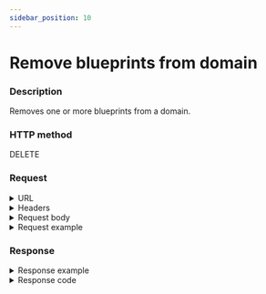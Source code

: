 ```yaml
---
sidebar_position: 10
---
```


# Remove blueprints from domain

### Description

Removes one or more blueprints from a domain.

### HTTP method

DELETE

### Request

<details>
<summary>URL</summary>
```javascript
http://{Admin API IP}:{port#}/api/v1/domains/{id}/blueprint
```
</details>

<details>
<summary>Headers</summary>


Example header format:

`Authorization: Basic <authorization token returned from the login method>`

`Content-Type: application/json`

| Parameter | Description/Comments |
| --- | --- |
| id | (string) Domain's id. Can be retrieved via [Get all domains](https://help.quali.com/Online%20Help/0.0/Portal/Content/API/RefGuides/RM-API/admin-api-get-all-domains.htm). |
</details>

<details>
<summary>Request body</summary>

| Parameter | Description/Comments |
| --- | --- |
| Id | (string) Blueprint's id. Can be retrieved via [Get domain's blueprints](https://help.quali.com/Online%20Help/0.0/Portal/Content/API/RefGuides/RM-API/admin-api-get-domain-blueprints.htm). |

</details>

<details>
<summary>Request example</summary>
```javascript
{
  "Blueprints": [
    {
      "Id": "369960ab-68ff-4fdc-bf02-054a96879812"
    },
    {
      "Id": "a0cd0b72-8ed6-41a8-a460-0ab6253aa6af"
    }
  ]
}
```
</details>

### Response

<details>
<summary>Response example</summary>
```javascript
{
    "Errors": []
}
```
</details>

<details>
<summary>Response code</summary>

```javascript
200 OK
```
</details>